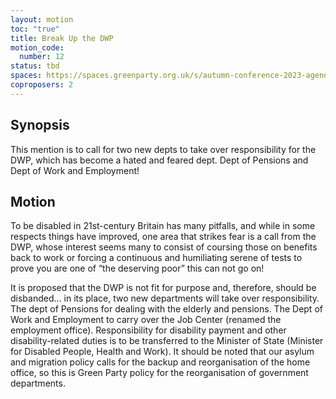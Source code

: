 ```yaml
---
layout: motion
toc: "true"
title: Break Up the DWP
motion_code:
  number: 12
status: tbd
spaces: https://spaces.greenparty.org.uk/s/autumn-conference-2023-agenda-forum/post/post/view?id=10746
coproposers: 2
---
```

## Synopsis

This mention is to call for two new depts to take over responsibility for the DWP, which has become a hated and feared dept. Dept of Pensions and Dept of Work and Employment!

## Motion

To be disabled in 21st-century Britain has many pitfalls, and while in some respects things have improved, one area that strikes fear is a call from the DWP, whose interest seems many to consist of coursing those on benefits back to work or forcing a continuous and humiliating serene of tests to prove you are one of “the deserving poor” this can not go on!

It is proposed that the DWP is not fit for purpose and, therefore, should be disbanded… in its place, two new departments will take over responsibility. The dept of Pensions for dealing with the elderly and pensions. The Dept of Work and Employment to carry over the Job Center (renamed the employment office). Responsibility for disability payment and other disability-related duties is to be transferred to the Minister of State (Minister for Disabled People, Health and Work). It should be noted that our asylum and migration policy calls for the backup and reorganisation of the home office, so this is Green Party policy for the reorganisation of government departments.